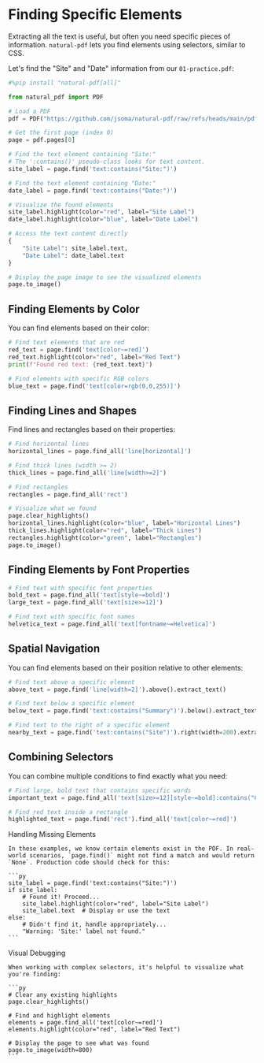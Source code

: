 # Finding Specific Elements

Extracting all the text is useful, but often you need specific pieces of information. `natural-pdf` lets you find elements using selectors, similar to CSS.

Let's find the "Site" and "Date" information from our `01-practice.pdf`:

```python
#%pip install "natural-pdf[all]"
```


```python
from natural_pdf import PDF

# Load a PDF
pdf = PDF("https://github.com/jsoma/natural-pdf/raw/refs/heads/main/pdfs/01-practice.pdf")

# Get the first page (index 0)
page = pdf.pages[0]

# Find the text element containing "Site:"
# The ':contains()' pseudo-class looks for text content.
site_label = page.find('text:contains("Site:")')

# Find the text element containing "Date:"
date_label = page.find('text:contains("Date:")')

# Visualize the found elements
site_label.highlight(color="red", label="Site Label")
date_label.highlight(color="blue", label="Date Label")

# Access the text content directly
{
    "Site Label": site_label.text,
    "Date Label": date_label.text
}

# Display the page image to see the visualized elements
page.to_image()
```

## Finding Elements by Color

You can find elements based on their color:

```python
# Find text elements that are red
red_text = page.find('text[color~=red]')
red_text.highlight(color="red", label="Red Text")
print(f"Found red text: {red_text.text}")

# Find elements with specific RGB colors
blue_text = page.find('text[color=rgb(0,0,255)]')
```

## Finding Lines and Shapes

Find lines and rectangles based on their properties:

```python
# Find horizontal lines
horizontal_lines = page.find_all('line[horizontal]')

# Find thick lines (width >= 2)
thick_lines = page.find_all('line[width>=2]')

# Find rectangles
rectangles = page.find_all('rect')

# Visualize what we found
page.clear_highlights()
horizontal_lines.highlight(color="blue", label="Horizontal Lines")
thick_lines.highlight(color="red", label="Thick Lines")
rectangles.highlight(color="green", label="Rectangles")
page.to_image()
```

## Finding Elements by Font Properties

```python
# Find text with specific font properties
bold_text = page.find_all('text[style~=bold]')
large_text = page.find_all('text[size>=12]')

# Find text with specific font names
helvetica_text = page.find_all('text[fontname~=Helvetica]')
```

## Spatial Navigation

You can find elements based on their position relative to other elements:

```python
# Find text above a specific element
above_text = page.find('line[width=2]').above().extract_text()

# Find text below a specific element
below_text = page.find('text:contains("Summary")').below().extract_text()

# Find text to the right of a specific element
nearby_text = page.find('text:contains("Site")').right(width=200).extract_text()
```

## Combining Selectors

You can combine multiple conditions to find exactly what you need:

```python
# Find large, bold text that contains specific words
important_text = page.find_all('text[size>=12][style~=bold]:contains("Critical")')

# Find red text inside a rectangle
highlighted_text = page.find('rect').find_all('text[color~=red]')
```

<div class="admonition note">
<p class="admonition-title">Handling Missing Elements</p>

    In these examples, we know certain elements exist in the PDF. In real-world scenarios, `page.find()` might not find a match and would return `None`. Production code should check for this:

    ```py
    site_label = page.find('text:contains("Site:")')
    if site_label:
        # Found it! Proceed...
        site_label.highlight(color="red", label="Site Label")
        site_label.text  # Display or use the text
    else:
        # Didn't find it, handle appropriately...
        "Warning: 'Site:' label not found."
    ```
</div>

<div class="admonition tip">
<p class="admonition-title">Visual Debugging</p>

    When working with complex selectors, it's helpful to visualize what you're finding:

    ```py
    # Clear any existing highlights
    page.clear_highlights()

    # Find and highlight elements
    elements = page.find_all('text[color~=red]')
    elements.highlight(color="red", label="Red Text")

    # Display the page to see what was found
    page.to_image(width=800)
    ```
</div> 